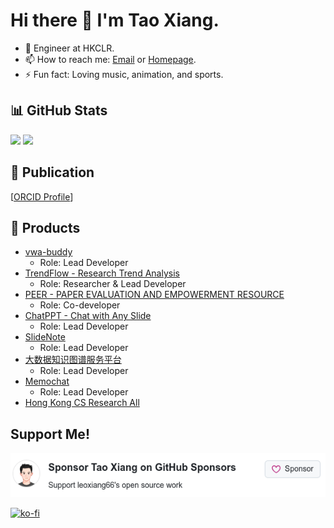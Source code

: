 # Hi there 👋 I'm Tao Xiang.

- 🔭 Engineer at HKCLR.
- 📫 How to reach me: [Email](mailto:niemalsaufgeben@yeah.net) or [Homepage](https://leoxiang66.github.io/).
- ⚡ Fun fact: Loving music, animation, and sports.

## 📊 GitHub Stats

<img src="https://github-readme-stats.vercel.app/api?username=leoxiang66&count_private=true&show_icons=true&layout=compact&rank_icon=github&include_all_commits=true" />

<img src="https://github-readme-stats.vercel.app/api/top-langs/?username=leoxiang66&hide=HTML,jupyter%20notebook,vue,tex,PostScript,GLSL,dockerfile,svelte,TypeScript,makefile,powershell,CSS,cmake&langs_count=20" />

<!-- ## Visitors

<img src="https://profile-counter.glitch.me/leoxiang66/count.svg" /> -->

## 📖 Publication
[[ORCID Profile](https://orcid.org/0000-0001-6217-6560)]






## 🚀 Products
- [vwa-buddy](https://vwa-buddy.memomind.cn/)
  - Role: Lead Developer
- [TrendFlow - Research Trend Analysis](https://huggingface.co/spaces/Adapting/TrendFlow)
  - Role: Researcher & Lead Developer
- [PEER - PAPER EVALUATION AND EMPOWERMENT RESOURCE](https://github.com/Kasneci-Lab/AI-assisted-writing)
  - Role: Co-developer
- [ChatPPT - Chat with Any Slide](https://chatppt.memomind.cn/)
  - Role: Lead Developer
- [SlideNote](https://github.com/app-memomind/SlideNote/releases)
  - Role: Lead Developer
- [大数据知识图谱服务平台](https://big-data-discipline-kg.memomind.cn/)
  - Role: Lead Developer
- [Memochat](https://memochat.memomind.cn/)
  - Role: Lead Developer
- [Hong Kong CS Research All](https://github.com/leoxiang66/HKCSR/releases)

## Support Me!
<a href="https://github.com/sponsors/leoxiang66"> <img src = "https://raw.githubusercontent.com/leoxiang66/leoxiang66/refs/heads/main/sponsor.png"> </img> </a>

[![ko-fi](https://ko-fi.com/img/githubbutton_sm.svg)](https://ko-fi.com/C0C8P6MO6)

<a href="https://sponsorme.memomind.cn/"><img width="200" src="https://pic1.afdiancdn.com/static/img/welcome/button-sponsorme.png" alt=""></img></a>

